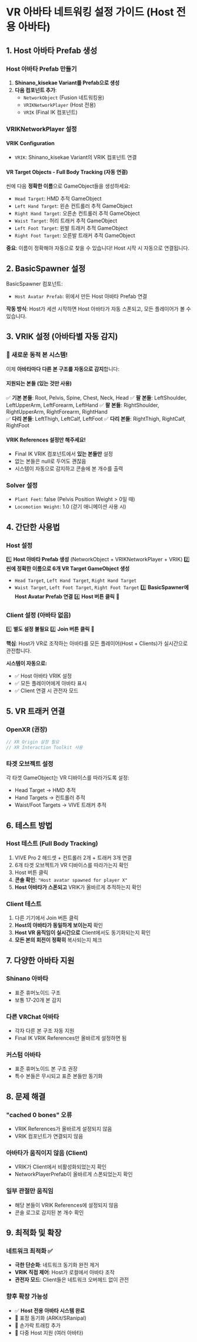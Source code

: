 # VR 아바타 네트워킹 설정 가이드 (Host 전용 아바타)

## 1. Host 아바타 Prefab 생성

### Host 아바타 Prefab 만들기
1. **Shinano_kisekae Variant를 Prefab으로 생성**
2. **다음 컴포넌트 추가**:
   - `NetworkObject` (Fusion 네트워킹용)
   - `VRIKNetworkPlayer` (Host 전용)
   - `VRIK` (Final IK 컴포넌트)

### VRIKNetworkPlayer 설정

#### VRIK Configuration
- `VRIK`: Shinano_kisekae Variant의 VRIK 컴포넌트 연결

#### VR Target Objects - Full Body Tracking (자동 연결)
씬에 다음 **정확한 이름**으로 GameObject들을 생성하세요:
- `Head Target`: HMD 추적 GameObject
- `Left Hand Target`: 왼손 컨트롤러 추적 GameObject
- `Right Hand Target`: 오른손 컨트롤러 추적 GameObject  
- `Waist Target`: 허리 트래커 추적 GameObject
- `Left Foot Target`: 왼발 트래커 추적 GameObject
- `Right Foot Target`: 오른발 트래커 추적 GameObject

**중요**: 이름이 정확해야 자동으로 찾을 수 있습니다! Host 시작 시 자동으로 연결됩니다.

## 2. BasicSpawner 설정

BasicSpawner 컴포넌트:
- `Host Avatar Prefab`: 위에서 만든 Host 아바타 Prefab 연결

**작동 방식**: Host가 세션 시작하면 Host 아바타가 자동 스폰되고, 모든 플레이어가 볼 수 있습니다.

## 3. VRIK 설정 (아바타별 자동 감지)

### 🎯 새로운 동적 본 시스템!
이제 **아바타마다 다른 본 구조를 자동으로 감지**합니다:

#### 지원되는 본들 (있는 것만 사용)
✅ **기본 본들**: Root, Pelvis, Spine, Chest, Neck, Head
✅ **팔 본들**: LeftShoulder, LeftUpperArm, LeftForearm, LeftHand
✅ **팔 본들**: RightShoulder, RightUpperArm, RightForearm, RightHand  
✅ **다리 본들**: LeftThigh, LeftCalf, LeftFoot
✅ **다리 본들**: RightThigh, RightCalf, RightFoot

#### VRIK References 설정만 해주세요!
- Final IK VRIK 컴포넌트에서 **있는 본들만** 설정
- 없는 본들은 null로 두어도 괜찮음
- 시스템이 자동으로 감지하고 콘솔에 본 개수를 출력

### Solver 설정
- `Plant Feet`: false (Pelvis Position Weight > 0일 때)
- `Locomotion Weight`: 1.0 (걷기 애니메이션 사용 시)

## 4. 간단한 사용법

### Host 설정
1️⃣ **Host 아바타 Prefab 생성** (NetworkObject + VRIKNetworkPlayer + VRIK)
2️⃣ **씬에 정확한 이름으로 6개 VR Target GameObject 생성**
   - `Head Target`, `Left Hand Target`, `Right Hand Target`
   - `Waist Target`, `Left Foot Target`, `Right Foot Target`
3️⃣ **BasicSpawner에 Host Avatar Prefab 연결**
4️⃣ **Host 버튼 클릭** 🎉

### Client 설정 (아바타 없음)
1️⃣ **별도 설정 불필요**
2️⃣ **Join 버튼 클릭** 🎉

**핵심**: Host가 VR로 조작하는 아바타를 모든 플레이어(Host + Clients)가 실시간으로 관전합니다.

**시스템이 자동으로:**
- ✅ Host 아바타 VRIK 설정
- ✅ 모든 플레이어에게 아바타 표시
- ✅ Client 연결 시 관전자 모드

## 5. VR 트래커 연결

### OpenXR (권장)
```csharp
// XR Origin 설정 필요
// XR Interaction Toolkit 사용
```

### 타겟 오브젝트 설정
각 타겟 GameObject는 VR 디바이스를 따라가도록 설정:
- Head Target → HMD 추적
- Hand Targets → 컨트롤러 추적  
- Waist/Foot Targets → VIVE 트래커 추적

## 6. 테스트 방법

### Host 테스트 (Full Body Tracking)
1. VIVE Pro 2 헤드셋 + 컨트롤러 2개 + 트래커 3개 연결
2. 6개 타겟 오브젝트가 VR 디바이스를 따라가는지 확인
3. Host 버튼 클릭
4. **콘솔 확인**: `"Host avatar spawned for player X"`
5. **Host 아바타가 스폰되고** VRIK가 올바르게 추적하는지 확인

### Client 테스트
1. 다른 기기에서 Join 버튼 클릭
2. **Host의 아바타가 동일하게 보이는지** 확인
3. **Host VR 움직임이 실시간으로** Client에서도 동기화되는지 확인
4. **모든 본의 회전이 정확히** 복사되는지 체크

## 7. 다양한 아바타 지원

### Shinano 아바타
- 표준 휴머노이드 구조
- 보통 17-20개 본 감지

### 다른 VRChat 아바타  
- 각자 다른 본 구조 자동 지원
- Final IK VRIK References만 올바르게 설정하면 됨

### 커스텀 아바타
- 표준 휴머노이드 본 구조 권장
- 특수 본들은 무시되고 표준 본들만 동기화

## 8. 문제 해결

### "cached 0 bones" 오류
- VRIK References가 올바르게 설정되지 않음
- VRIK 컴포넌트가 연결되지 않음

### 아바타가 움직이지 않음 (Client)
- VRIK가 Client에서 비활성화되었는지 확인
- NetworkPlayerPrefab이 올바르게 스폰되었는지 확인

### 일부 관절만 움직임
- 해당 본들이 VRIK References에 설정되지 않음
- 콘솔 로그로 감지된 본 개수 확인

## 9. 최적화 및 확장

### 네트워크 최적화 ✅
- **극한 단순화**: 네트워크 동기화 완전 제거
- **VRIK 직접 제어**: Host가 로컬에서 아바타 조작
- **관전자 모드**: Client들은 네트워크 오버헤드 없이 관전

### 향후 확장 가능성
- ✅ **Host 전용 아바타 시스템 완료**
- 🔄 표정 동기화 (ARKit/SRanipal)
- 🔄 손가락 트래킹 추가
- 🔄 다중 Host 지원 (여러 아바타) 